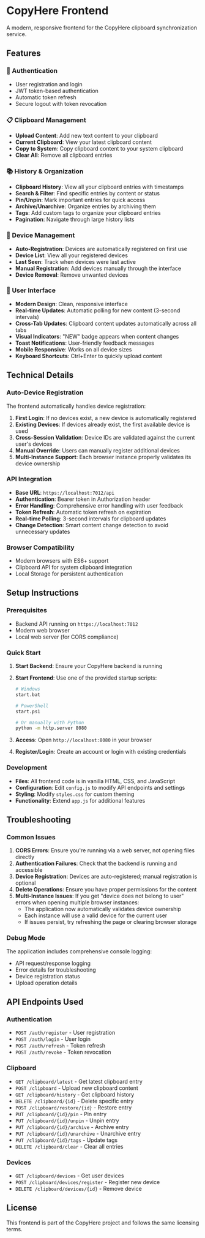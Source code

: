 # CopyHere Frontend

A modern, responsive frontend for the CopyHere clipboard synchronization service.

## Features

### 🔐 Authentication

- User registration and login
- JWT token-based authentication
- Automatic token refresh
- Secure logout with token revocation

### 📋 Clipboard Management

- **Upload Content**: Add new text content to your clipboard
- **Current Clipboard**: View your latest clipboard content
- **Copy to System**: Copy clipboard content to your system clipboard
- **Clear All**: Remove all clipboard entries

### 📚 History & Organization

- **Clipboard History**: View all your clipboard entries with timestamps
- **Search & Filter**: Find specific entries by content or status
- **Pin/Unpin**: Mark important entries for quick access
- **Archive/Unarchive**: Organize entries by archiving them
- **Tags**: Add custom tags to organize your clipboard entries
- **Pagination**: Navigate through large history lists

### 📱 Device Management

- **Auto-Registration**: Devices are automatically registered on first use
- **Device List**: View all your registered devices
- **Last Seen**: Track when devices were last active
- **Manual Registration**: Add devices manually through the interface
- **Device Removal**: Remove unwanted devices

### 🎨 User Interface

- **Modern Design**: Clean, responsive interface
- **Real-time Updates**: Automatic polling for new content (3-second intervals)
- **Cross-Tab Updates**: Clipboard content updates automatically across all tabs
- **Visual Indicators**: "NEW" badge appears when content changes
- **Toast Notifications**: User-friendly feedback messages
- **Mobile Responsive**: Works on all device sizes
- **Keyboard Shortcuts**: Ctrl+Enter to quickly upload content

## Technical Details

### Auto-Device Registration

The frontend automatically handles device registration:

1. **First Login**: If no devices exist, a new device is automatically registered
2. **Existing Devices**: If devices already exist, the first available device is used
3. **Cross-Session Validation**: Device IDs are validated against the current user's devices
4. **Manual Override**: Users can manually register additional devices
5. **Multi-Instance Support**: Each browser instance properly validates its device ownership

### API Integration

- **Base URL**: `https://localhost:7012/api`
- **Authentication**: Bearer token in Authorization header
- **Error Handling**: Comprehensive error handling with user feedback
- **Token Refresh**: Automatic token refresh on expiration
- **Real-time Polling**: 3-second intervals for clipboard updates
- **Change Detection**: Smart content change detection to avoid unnecessary updates

### Browser Compatibility

- Modern browsers with ES6+ support
- Clipboard API for system clipboard integration
- Local Storage for persistent authentication

## Setup Instructions

### Prerequisites

- Backend API running on `https://localhost:7012`
- Modern web browser
- Local web server (for CORS compliance)

### Quick Start

1. **Start Backend**: Ensure your CopyHere backend is running
2. **Start Frontend**: Use one of the provided startup scripts:

   ```bash
   # Windows
   start.bat

   # PowerShell
   start.ps1

   # Or manually with Python
   python -m http.server 8080
   ```

3. **Access**: Open `http://localhost:8080` in your browser
4. **Register/Login**: Create an account or login with existing credentials

### Development

- **Files**: All frontend code is in vanilla HTML, CSS, and JavaScript
- **Configuration**: Edit `config.js` to modify API endpoints and settings
- **Styling**: Modify `styles.css` for custom theming
- **Functionality**: Extend `app.js` for additional features

## Troubleshooting

### Common Issues

1. **CORS Errors**: Ensure you're running via a web server, not opening files directly
2. **Authentication Failures**: Check that the backend is running and accessible
3. **Device Registration**: Devices are auto-registered; manual registration is optional
4. **Delete Operations**: Ensure you have proper permissions for the content
5. **Multi-Instance Issues**: If you get "device does not belong to user" errors when opening multiple browser instances:
   - The application now automatically validates device ownership
   - Each instance will use a valid device for the current user
   - If issues persist, try refreshing the page or clearing browser storage

### Debug Mode

The application includes comprehensive console logging:

- API request/response logging
- Error details for troubleshooting
- Device registration status
- Upload operation details

## API Endpoints Used

### Authentication

- `POST /auth/register` - User registration
- `POST /auth/login` - User login
- `POST /auth/refresh` - Token refresh
- `POST /auth/revoke` - Token revocation

### Clipboard

- `GET /clipboard/latest` - Get latest clipboard entry
- `POST /clipboard` - Upload new clipboard content
- `GET /clipboard/history` - Get clipboard history
- `DELETE /clipboard/{id}` - Delete specific entry
- `POST /clipboard/restore/{id}` - Restore entry
- `PUT /clipboard/{id}/pin` - Pin entry
- `PUT /clipboard/{id}/unpin` - Unpin entry
- `PUT /clipboard/{id}/archive` - Archive entry
- `PUT /clipboard/{id}/unarchive` - Unarchive entry
- `PUT /clipboard/{id}/tags` - Update tags
- `DELETE /clipboard/clear` - Clear all entries

### Devices

- `GET /clipboard/devices` - Get user devices
- `POST /clipboard/devices/register` - Register new device
- `DELETE /clipboard/devices/{id}` - Remove device

## License

This frontend is part of the CopyHere project and follows the same licensing terms.
